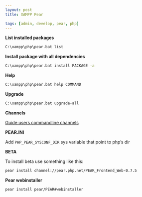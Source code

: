 ```yaml
---
layout: post
title: XAMPP Pear

tags: [admin, develop, pear, php]
---
```


**List installed packages**

```sh
C:\xampp\php\pear.bat list
```

**Install package with all dependencies**

```sh
C:\xampp\php\pear.bat install PACKAGE -a
```

**Help**

```sh
C:\xampp\php\pear.bat help COMMAND
```

**Upgrade**

```sh
C:\xampp\php\pear.bat upgrade-all
```

**Channels**

[Guide users commandline channels](http://www.developertutorials.com/pear-manual/guide.users.commandline.channels.html)

**PEAR.INI**

Add `PHP_PEAR_SYSCONF_DIR` sys variable that point to php’s dir

**BETA**

To install beta use something like this:

```sh
pear install channel://pear.php.net/PEAR_Frontend_Web-0.7.5
```

**Pear webinstaller**

```sh
pear install pear/PEAR#webinstaller
```
